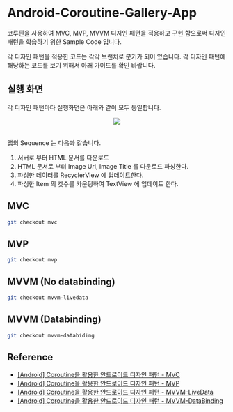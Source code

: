 # Android-Coroutine-Gallery-App

코루틴을 사용하여 MVC, MVP, MVVM 디자인 패턴을 적용하고 구현 함으로써 디자인 패턴을 학습하기 위한 Sample Code 입니다.

각 디자인 패턴을 적용한 코드는 각각 브랜치로 분기가 되어 있습니다. 각 디자인 패턴에 해당하는 코드를 보기 위해서 아래 가이드를 확인 바랍니다.

## 실행 화면

각 디자인 패턴마다 실행화면은 아래와 같이 모두 동일합니다.

<div align="center">
<img src="https://user-images.githubusercontent.com/35194820/117981811-5e049600-b370-11eb-97d4-52fca92cf356.gif" >
</div>
</br>

앱의 Sequence 는 다음과 같습니다.

1. 서버로 부터 HTML 문서를 다운로드
2. HTML 문서로 부터 Image Url, Image Title 를 다운로드 파싱한다.
3. 파싱한 데이터를 RecyclerView 에 업데이트한다.
4. 파싱한 Item 의 갯수를 카운팅하여 TextView 에 업데이트 한다.

## MVC

~~~bash
git checkout mvc
~~~

## MVP

~~~bash
git checkout mvp
~~~

## MVVM (No databinding)

~~~bash
git checkout mvvm-livedata
~~~

## MVVM (Databinding)

~~~bash
git checkout mvvm-databiding
~~~

## Reference

- [[Android] Coroutine을 활용한 안드로이드 디자인 패턴 - MVC](./2021-05-07-coroutine-mvc)
- [[Android] Coroutine을 활용한 안드로이드 디자인 패턴 - MVP](./2021-05-24-coroutine-mvp)
- [[Android] Coroutine을 활용한 안드로이드 디자인 패턴 - MVVM-LiveData](./2021-05-26-coroutine-mvvm-livedata)
- [[Android] Coroutine을 활용한 안드로이드 디자인 패턴 - MVVM-DataBinding](./2021-05-27-coroutine-mvvm-data-binding)

